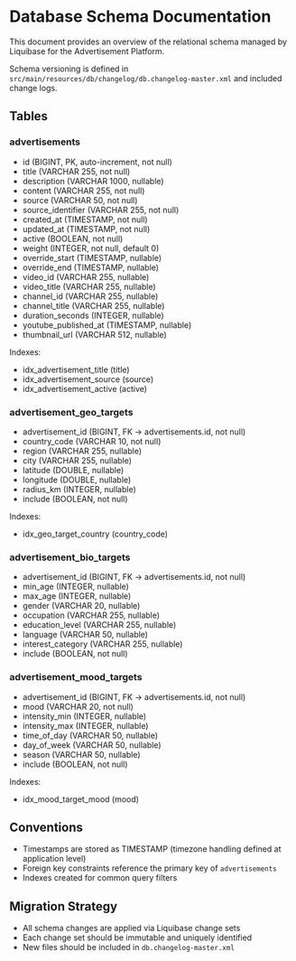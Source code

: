 # Database Schema Documentation

This document provides an overview of the relational schema managed by Liquibase for the Advertisement Platform.

Schema versioning is defined in `src/main/resources/db/changelog/db.changelog-master.xml` and included change logs.

## Tables

### advertisements
- id (BIGINT, PK, auto-increment, not null)
- title (VARCHAR 255, not null)
- description (VARCHAR 1000, nullable)
- content (VARCHAR 255, not null)
- source (VARCHAR 50, not null)
- source_identifier (VARCHAR 255, not null)
- created_at (TIMESTAMP, not null)
- updated_at (TIMESTAMP, not null)
- active (BOOLEAN, not null)
- weight (INTEGER, not null, default 0)
- override_start (TIMESTAMP, nullable)
- override_end (TIMESTAMP, nullable)
- video_id (VARCHAR 255, nullable)
- video_title (VARCHAR 255, nullable)
- channel_id (VARCHAR 255, nullable)
- channel_title (VARCHAR 255, nullable)
- duration_seconds (INTEGER, nullable)
- youtube_published_at (TIMESTAMP, nullable)
- thumbnail_url (VARCHAR 512, nullable)

Indexes:
- idx_advertisement_title (title)
- idx_advertisement_source (source)
- idx_advertisement_active (active)

### advertisement_geo_targets
- advertisement_id (BIGINT, FK -> advertisements.id, not null)
- country_code (VARCHAR 10, not null)
- region (VARCHAR 255, nullable)
- city (VARCHAR 255, nullable)
- latitude (DOUBLE, nullable)
- longitude (DOUBLE, nullable)
- radius_km (INTEGER, nullable)
- include (BOOLEAN, not null)

Indexes:
- idx_geo_target_country (country_code)

### advertisement_bio_targets
- advertisement_id (BIGINT, FK -> advertisements.id, not null)
- min_age (INTEGER, nullable)
- max_age (INTEGER, nullable)
- gender (VARCHAR 20, nullable)
- occupation (VARCHAR 255, nullable)
- education_level (VARCHAR 255, nullable)
- language (VARCHAR 50, nullable)
- interest_category (VARCHAR 255, nullable)
- include (BOOLEAN, not null)

### advertisement_mood_targets
- advertisement_id (BIGINT, FK -> advertisements.id, not null)
- mood (VARCHAR 20, not null)
- intensity_min (INTEGER, nullable)
- intensity_max (INTEGER, nullable)
- time_of_day (VARCHAR 50, nullable)
- day_of_week (VARCHAR 50, nullable)
- season (VARCHAR 50, nullable)
- include (BOOLEAN, not null)

Indexes:
- idx_mood_target_mood (mood)

## Conventions
- Timestamps are stored as TIMESTAMP (timezone handling defined at application level)
- Foreign key constraints reference the primary key of `advertisements`
- Indexes created for common query filters

## Migration Strategy
- All schema changes are applied via Liquibase change sets
- Each change set should be immutable and uniquely identified
- New files should be included in `db.changelog-master.xml`
